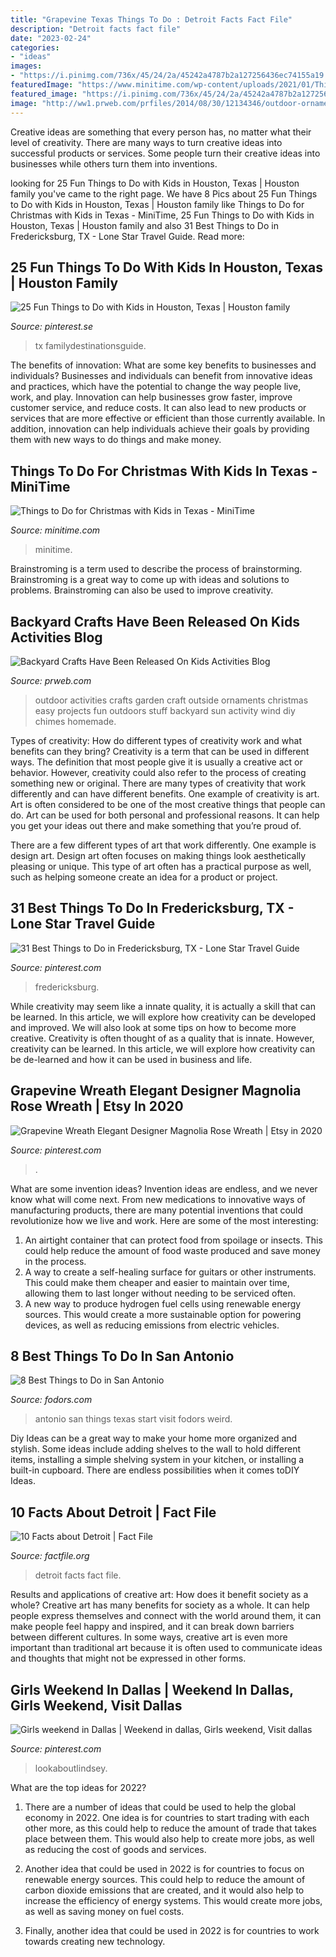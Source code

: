 ```yaml
---
title: "Grapevine Texas Things To Do : Detroit Facts Fact File"
description: "Detroit facts fact file"
date: "2023-02-24"
categories:
- "ideas"
images:
- "https://i.pinimg.com/736x/45/24/2a/45242a4787b2a127256436ec74155a19.jpg"
featuredImage: "https://www.minitime.com/wp-content/uploads/2021/01/Things-to-Do-for-Christmas-with-Kids-in-Texas-20b80fc3851a49e59230e6bb8f42f78a.jpg"
featured_image: "https://i.pinimg.com/736x/45/24/2a/45242a4787b2a127256436ec74155a19.jpg"
image: "http://ww1.prweb.com/prfiles/2014/08/30/12134346/outdoor-ornaments.jpg"
---
```



Creative ideas are something that every person has, no matter what their level of creativity. There are many ways to turn creative ideas into successful products or services. Some people turn their creative ideas into businesses while others turn them into inventions.

	

		
looking for 25 Fun Things to Do with Kids in Houston, Texas | Houston family you've came to the right page. We have 8 Pics about 25 Fun Things to Do with Kids in Houston, Texas | Houston family like Things to Do for Christmas with Kids in Texas - MiniTime, 25 Fun Things to Do with Kids in Houston, Texas | Houston family and also 31 Best Things to Do in Fredericksburg, TX - Lone Star Travel Guide. Read more:
		
    
## 25 Fun Things To Do With Kids In Houston, Texas | Houston Family

<img loading=lazy src="https://i.pinimg.com/736x/19/57/99/19579998642d5283cea2eae469d15dc2.jpg" onerror="this.onerror=null;this.src='https://tse3.mm.bing.net/th?id=OIP.S9bXfnBx_eUNPGGuSZVahgHaLH&amp;pid=15.1';" alt="25 Fun Things to Do with Kids in Houston, Texas | Houston family">

_Source: pinterest.se_

>tx familydestinationsguide. 

	

The benefits of innovation: What are some key benefits to businesses and individuals?
Businesses and individuals can benefit from innovative ideas and practices, which have the potential to change the way people live, work, and play. Innovation can help businesses grow faster, improve customer service, and reduce costs. It can also lead to new products or services that are more effective or efficient than those currently available. In addition, innovation can help individuals achieve their goals by providing them with new ways to do things and make money.

    
## Things To Do For Christmas With Kids In Texas - MiniTime

<img loading=lazy src="https://www.minitime.com/wp-content/uploads/2021/01/Things-to-Do-for-Christmas-with-Kids-in-Texas-20b80fc3851a49e59230e6bb8f42f78a.jpg" onerror="this.onerror=null;this.src='https://tse4.mm.bing.net/th?id=OIP.TQshMJjlqIsje7E8-EscCgHaE7&amp;pid=15.1';" alt="Things to Do for Christmas with Kids in Texas - MiniTime">

_Source: minitime.com_

>minitime. 

	

Brainstroming is a term used to describe the process of brainstorming. Brainstroming is a great way to come up with ideas and solutions to problems. Brainstroming can also be used to improve creativity.

    
## Backyard Crafts Have Been Released On Kids Activities Blog

<img loading=lazy src="http://ww1.prweb.com/prfiles/2014/08/30/12134346/outdoor-ornaments.jpg" onerror="this.onerror=null;this.src='https://tse3.mm.bing.net/th?id=OIP.Rp_II17vsrK3wbhuW3gnwQHaLH&amp;pid=15.1';" alt="Backyard Crafts Have Been Released On Kids Activities Blog">

_Source: prweb.com_

>outdoor activities crafts garden craft outside ornaments christmas easy projects fun outdoors stuff backyard sun activity wind diy chimes homemade. 

	

Types of creativity: How do different types of creativity work and what benefits can they bring?
Creativity is a term that can be used in different ways. The definition that most people give it is usually a creative act or behavior. However, creativity could also refer to the process of creating something new or original. There are many types of creativity that work differently and can have different benefits. 
One example of creativity is art. Art is often considered to be one of the most creative things that people can do. Art can be used for both personal and professional reasons. It can help you get your ideas out there and make something that you’re proud of. 

There are a few different types of art that work differently. One example is design art. Design art often focuses on making things look aesthetically pleasing or unique. This type of art often has a practical purpose as well, such as helping someone create an idea for a product or project.

    
## 31 Best Things To Do In Fredericksburg, TX - Lone Star Travel Guide

<img loading=lazy src="https://i.pinimg.com/736x/45/24/2a/45242a4787b2a127256436ec74155a19.jpg" onerror="this.onerror=null;this.src='https://tse4.mm.bing.net/th?id=OIP.7lSDVsUyTTLkXFn6_R2ITgHaE8&amp;pid=15.1';" alt="31 Best Things to Do in Fredericksburg, TX - Lone Star Travel Guide">

_Source: pinterest.com_

>fredericksburg. 

	

While creativity may seem like a innate quality, it is actually a skill that can be learned. In this article, we will explore how creativity can be developed and improved. We will also look at some tips on how to become more creative.
Creativity is often thought of as a quality that is innate. However, creativity can be learned. In this article, we will explore how creativity can be de-learned and how it can be used in business and life.

    
## Grapevine Wreath Elegant Designer Magnolia Rose Wreath | Etsy In 2020

<img loading=lazy src="https://i.pinimg.com/736x/33/b6/75/33b675c1f9fb2f168204e969b3e99ce6.jpg" onerror="this.onerror=null;this.src='https://tse4.mm.bing.net/th?id=OIP.QqaCx_fH_Rg-ifAxcV9Q-AHaNK&amp;pid=15.1';" alt="Grapevine Wreath Elegant Designer Magnolia Rose Wreath | Etsy in 2020">

_Source: pinterest.com_

>. 

	

What are some invention ideas?
Invention ideas are endless, and we never know what will come next. From new medications to innovative ways of manufacturing products, there are many potential inventions that could revolutionize how we live and work. Here are some of the most interesting: 
1. An airtight container that can protect food from spoilage or insects. This could help reduce the amount of food waste produced and save money in the process. 
2. A way to create a self-healing surface for guitars or other instruments. This could make them cheaper and easier to maintain over time, allowing them to last longer without needing to be serviced often. 
3. A new way to produce hydrogen fuel cells using renewable energy sources. This would create a more sustainable option for powering devices, as well as reducing emissions from electric vehicles. 

    
## 8 Best Things To Do In San Antonio

<img loading=lazy src="https://cdn.fodors.com/wp-content/uploads/2018/04/San-Antonio-Get-Weird-Hero.jpg" onerror="this.onerror=null;this.src='https://tse3.mm.bing.net/th?id=OIP.W4Xc7gC03Sepo10TXidU2gHaE8&amp;pid=15.1';" alt="8 Best Things to Do in San Antonio">

_Source: fodors.com_

>antonio san things texas start visit fodors weird. 

	

Diy Ideas can be a great way to make your home more organized and stylish. Some ideas include adding shelves to the wall to hold different items, installing a simple shelving system in your kitchen, or installing a built-in cupboard. There are endless possibilities when it comes toDIY Ideas.

    
## 10 Facts About Detroit | Fact File

<img loading=lazy src="https://factfile.org/wp-content/uploads/2016/08/Detroit.jpg" onerror="this.onerror=null;this.src='https://tse4.mm.bing.net/th?id=OIP.Q7JPe8jatPiK0THoSRuSPwHaEL&amp;pid=15.1';" alt="10 Facts about Detroit | Fact File">

_Source: factfile.org_

>detroit facts fact file. 

	

Results and applications of creative art: How does it benefit society as a whole?
Creative art has many benefits for society as a whole. It can help people express themselves and connect with the world around them, it can make people feel happy and inspired, and it can break down barriers between different cultures. In some ways, creative art is even more important than traditional art because it is often used to communicate ideas and thoughts that might not be expressed in other forms.

    
## Girls Weekend In Dallas | Weekend In Dallas, Girls Weekend, Visit Dallas

<img loading=lazy src="https://i.pinimg.com/736x/f8/53/31/f8533122ac975c18f965d00b0968cb2c.jpg" onerror="this.onerror=null;this.src='https://tse3.mm.bing.net/th?id=OIP.k4YTjPuaQ56Y3rIL62x8MgHaJ3&amp;pid=15.1';" alt="Girls weekend in Dallas | Weekend in dallas, Girls weekend, Visit dallas">

_Source: pinterest.com_

>lookaboutlindsey. 

	

What are the top ideas for 2022?
1. There are a number of ideas that could be used to help the global economy in 2022. One idea is for countries to start trading with each other more, as this could help to reduce the amount of trade that takes place between them. This would also help to create more jobs, as well as reducing the cost of goods and services.
2. Another idea that could be used in 2022 is for countries to focus on renewable energy sources. This could help to reduce the amount of carbon dioxide emissions that are created, and it would also help to increase the efficiency of energy systems. This would create more jobs, as well as saving money on fuel costs.

3. Finally, another idea that could be used in 2022 is for countries to work towards creating new technology.

